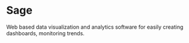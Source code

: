 # Sage

Web based data visualization and analytics software for easily creating dashboards, monitoring trends.